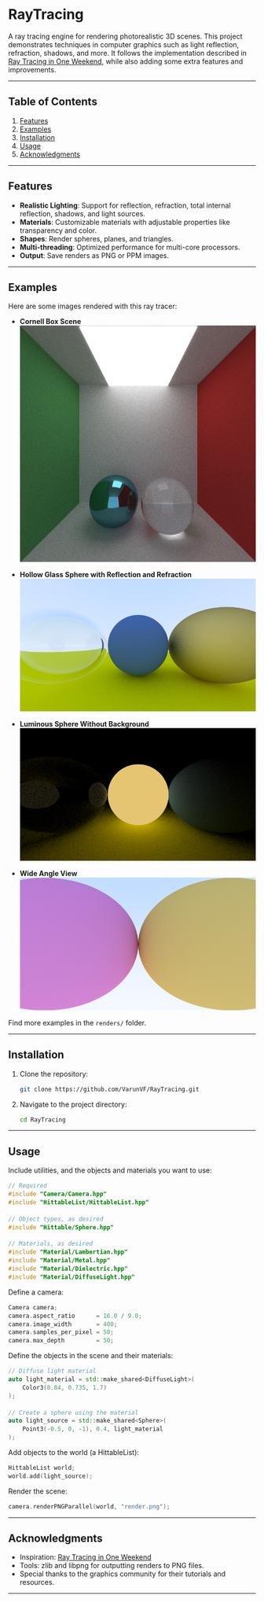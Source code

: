 # RayTracing

A ray tracing engine for rendering photorealistic 3D scenes.
This project demonstrates techniques in computer graphics such as light reflection, refraction, shadows, and more.
It follows the implementation described in [Ray Tracing in One Weekend](https://raytracing.github.io/books/RayTracingInOneWeekend.html), while also adding some extra features and improvements.

---

## **Table of Contents**

1. [Features](#features)
2. [Examples](#examples)
3. [Installation](#installation)
4. [Usage](#usage)
5. [Acknowledgments](#acknowledgments)

---

## **Features**

- **Realistic Lighting**: Support for reflection, refraction, total internal reflection, shadows, and light sources.
- **Materials**: Customizable materials with adjustable properties like transparency and color.
- **Shapes**: Render spheres, planes, and triangles.
- **Multi-threading**: Optimized performance for multi-core processors.
- **Output**: Save renders as PNG or PPM images.

---

## **Examples**

Here are some images rendered with this ray tracer:

- **Cornell Box Scene**  
  ![Cornell Box](RayTracing/renders/cornell-box-spheres.png)

- **Hollow Glass Sphere with Reflection and Refraction**  
  ![Hollow Glass Sphere](RayTracing/renders/schlick-approx.png)

- **Luminous Sphere Without Background**
  ![Luminous Sphere in Dark Environment](RayTracing/renders/luminous-no-sky.png)

- **Wide Angle View**
  ![Wide Angle Scene of 2 Spheres](RayTracing/renders/fov90.png)

Find more examples in the `renders/` folder.

---

## **Installation**

1. Clone the repository:
   ```bash
   git clone https://github.com/VarunVF/RayTracing.git
   ```
2. Navigate to the project directory:
   ```bash
   cd RayTracing
   ```

---

## **Usage**

Include utilities, and the objects and materials you want to use:
```cpp
// Required
#include "Camera/Camera.hpp"
#include "HittableList/HittableList.hpp"

// Object types, as desired
#include "Hittable/Sphere.hpp"

// Materials, as desired
#include "Material/Lambertian.hpp"
#include "Material/Metal.hpp"
#include "Material/Dielectric.hpp"
#include "Material/DiffuseLight.hpp"
```

Define a camera:
```cpp
Camera camera;
camera.aspect_ratio      = 16.0 / 9.0;
camera.image_width       = 400;
camera.samples_per_pixel = 50;
camera.max_depth         = 50;
```

Define the objects in the scene and their materials:
```cpp
// Diffuse light material
auto light_material = std::make_shared<DiffuseLight>(
	Color3(0.84, 0.735, 1.7)
);

// Create a sphere using the material
auto light_source = std::make_shared<Sphere>(
	Point3(-0.5, 0, -1), 0.4, light_material
);
```

Add objects to the world (a HittableList):
```cpp
HittableList world;
world.add(light_source);
```

Render the scene:
```cpp
camera.renderPNGParallel(world, "render.png");
```

---

## **Acknowledgments**

- Inspiration: [Ray Tracing in One Weekend](https://raytracing.github.io/books/RayTracingInOneWeekend.html)
- Tools: zlib and libpng for outputting renders to PNG files.
- Special thanks to the graphics community for their tutorials and resources.

---
